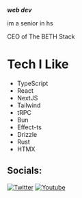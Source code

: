 ***web dev***

im a senior in hs

CEO of The BETH Stack

# Tech I Like

- TypeScript
- React
- NextJS
- Tailwind
- tRPC
- Bun
- Effect-ts
- Drizzle
- Rust
- HTMX

## Socials:
[![Twitter](https://img.shields.io/badge/Twitter-%231DA1F2.svg?logo=Twitter&logoColor=white)](https://twitter.com/ethanniser) 
[![Youtube](https://img.shields.io/badge/Youtube-%23FF0000.svg?logo=Youtube&logoColor=white)](https://youtube.com/@ethanniser) 
